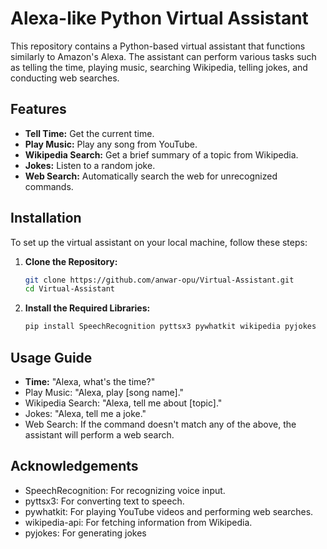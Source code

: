 # Alexa-like Python Virtual Assistant

This repository contains a Python-based virtual assistant that functions similarly to Amazon's Alexa. The assistant can perform various tasks such as telling the time, playing music, searching Wikipedia, telling jokes, and conducting web searches.

## Features

- **Tell Time:** Get the current time.
- **Play Music:** Play any song from YouTube.
- **Wikipedia Search:** Get a brief summary of a topic from Wikipedia.
- **Jokes:** Listen to a random joke.
- **Web Search:** Automatically search the web for unrecognized commands.

## Installation

To set up the virtual assistant on your local machine, follow these steps:

1. **Clone the Repository:**

   ```bash
   git clone https://github.com/anwar-opu/Virtual-Assistant.git
   cd Virtual-Assistant
   ```
2. **Install the Required Libraries:**
   ```bash
   pip install SpeechRecognition pyttsx3 pywhatkit wikipedia pyjokes
   ```
## Usage Guide

 - **Time:** "Alexa, what's the time?"
 - Play Music: "Alexa, play [song name]."
 - Wikipedia Search: "Alexa, tell me about [topic]."
 - Jokes: "Alexa, tell me a joke."
 - Web Search: If the command doesn't match any of the above, the assistant will perform a web search.

## Acknowledgements

- SpeechRecognition: For recognizing voice input.
- pyttsx3: For converting text to speech.
- pywhatkit: For playing YouTube videos and performing web searches.
- wikipedia-api: For fetching information from Wikipedia.
- pyjokes: For generating jokes
